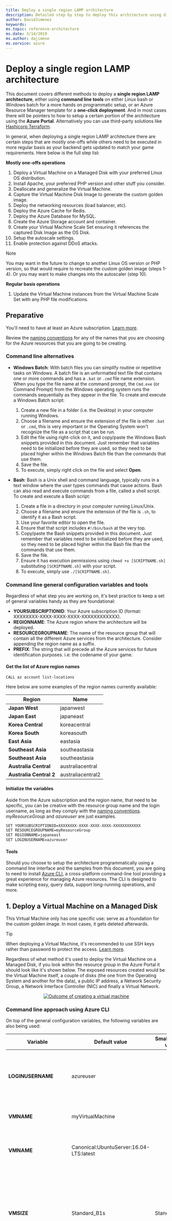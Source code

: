 ```yaml
---
title: Deploy a single region LAMP architecture
description: Detailed step by step to deploy this architecture using different methods.
author: DavidJimenez
keywords: 
ms.topic: reference-architecture
ms.date: 3/14/2019
ms.author: dajimene
ms.service: azure
---
```


# Deploy a single region LAMP architecture

This document covers different methods to deploy a **single region LAMP architecture**, either using **command line tools** on either Linux bash or Windows batch for a more hands on programmatic setup, or an Azure Resource Manager template for a **one-click deployment**. And in most cases there will be pointers to how to setup a certain portion of the architecture using the **Azure Portal**. Alternatively you can use third-party solutions like [Hashicorp Terraform](https://docs.microsoft.com/azure/terraform/terraform-overview).

In general, when deploying a single region LAMP architecture there are certain steps that are mostly one-offs while others need to be executed in more regular basis as your backend gets updated to match your game requirements. Here below is the full step list:

**Mostly one-offs operations**

1. Deploy a Virtual Machine on a Managed Disk with your preferred Linux OS distribution.
2. Install Apache, your preferred PHP version and other stuff you consider.
3. Deallocate and generalize the Virtual Machine.
4. Capture the Virtual Machine Disk Image to generate the custom golden image.
5. Deploy the networking resources (load balancer, etc).
6. Deploy the Azure Cache for Redis.
7. Deploy the Azure Database for MySQL.
8. Create the Azure Storage account and container.
9. Create your Virtual Machine Scale Set ensuring it references the captured Disk Image as the OS Disk.
1. Setup the autoscale settings.
1. Enable protection against DDoS attacks.

> [!NOTE]
> You may want in the future to change to another Linux OS version or PHP version, so that would require to recreate the custom golden image (steps 1-4). Or you may want to make changes into the autoscaler (step 10).

**Regular basis operations**

1. Update the Virtual Machine instances from the Virtual Machine Scale Set with any PHP file modifications.

## Preparative

You'll need to have at least an Azure subscription. [Learn more](./webstack-lamp.md#pricing).

Review the [naming conventions](./general-guidelines.md#naming-conventions) for any of the names that you are choosing for the Azure resources that you are going to be creating.

### Command line alternatives

- **Windows Batch**: With batch files you can simplify routine or repetitive tasks on Windows. A batch file is an unformatted text file that contains one or more commands and has a `.bat` or `.cmd` file name extension. When you type the file name at the command prompt, the `Cmd.exe` (or Command Prompt) from the Windows operating system runs the commands sequentially as they appear in the file. To create and execute a Windows Batch script:
    1. Create a new file in a folder (i.e. the Desktop) in your computer running Windows.
    2. Choose a filename and ensure the extension of the file is either `.bat` or `.cmd`, this is very important or the Operating System won't recognize the file as a script that can be run.
    3. Edit the file using right-click on it, and copy/paste the Windows Bash snippets provided in this document. Just remember that variables need to be initialized before they are used, so they need to be placed higher within the Windows Batch file than the commands that use them.
    4. Save the file.
    5. To execute, simply right click on the file and select **Open**.

- **Bash**: Bash is a Unix shell and command language, typically runs in a text window where the user types commands that cause actions. Bash can also read and execute commands from a file, called a shell script. To create and execute a Bash script:
    1. Create a file in a directory in your computer running Linux/Unix.
    1. Choose a filename and ensure the extension of the file is `.sh`, to identify it as a Bash script.
    1. Use your favorite editor to open the file.
    1. Ensure that that script includes `#!/bin/bash` at the very top.
    1. Copy/paste the Bash snippets provided in this document. Just remember that variables need to be initialized before they are used, so they need to be placed higher within the Bash file than the commands that use them.
    1. Save the file.
    1. Ensure it has execution permissions using `chmod +x [SCRIPTNAME.sh]` substituting `[SCRIPTNAME.sh]` with your script.
    1. To execute, simply use `./[SCRIPTNAME.sh]`.

### Command line general configuration variables and tools

Regardless of what step you are working on, it's best practice to keep a set of general variables handy as they are foundational:

- **YOURSUBSCRIPTIONID**: Your Azure subscription ID (format: XXXXXXXX-XXXX-XXXX-XXXX-XXXXXXXXXXXX).
- **REGIONNAME**: The Azure region where the architecture will be deployed.
- **RESOURCEGROUPNAME**: The name of the resource group that will contain all the different Azure services from the architecture. Consider appending the region name as a suffix.
- **PREFIX**: The string that will precede all the Azure services for future identification purposes. i.e: the codename of your game.

#### Get the list of Azure region names

```batch
CALL az account list-locations
```

Here below are some examples of the region names currently available:

| Region | Name |
|--------|------|
| **Japan West** | japanwest |
| **Japan East** | japaneast |
| **Korea Central** | koreacentral |
| **Korea South** | koreasouth |
| **East Asia** | eastasia |
| **Southeast Asia** | southeastasia |
| **Southeast Asia** | southeastasia |
| **Australia Central** | australiacentral |
| **Australia Central 2** | australiacentral2 |

#### Initialize the variables

Aside from the Azure subscription and the region name, that need to be specific, you can be creative with the resource group name and the login username, as long as they comply with the [naming conventions](./general-guidelines.md#naming-conventions). *myResourceGroup* and *azureuser* are just examples.

```bash
SET YOURSUBSCRIPTIONID=XXXXXXXX-XXXX-XXXX-XXXX-XXXXXXXXXXXX
SET RESOURCEGROUPNAME=myResourceGroup
SET REGIONNAME=japaneast
SET LOGINUSERNAME=azureuser
```

#### Tools

Should you choose to setup the architecture programmatically using a command line interface and the samples from this document, you are going to need to install [Azure CLI](https://docs.microsoft.com/cli/azure/install-az-cli2), a cross-platform command-line tool providing a great experience for managing Azure resources. The CLI is designed to make scripting easy, query data, support long-running operations, and more.

## 1. Deploy a Virtual Machine on a Managed Disk

This Virtual Machine only has one specific use: serve as a foundation for the custom golden image. In most cases, it gets deleted afterwards.

> [!TIP]
> When deploying a Virtual Machine, it's recommended to use SSH keys rather than password to protect the access. [Learn more](https://docs.microsoft.com/azure/virtual-machines/linux/create-ssh-keys-detailed).

Regardless of what method it's used to deploy the Virtual Machine on a Managed Disk, if you look within the resource group in the Azure Portal it should look like it's shown below. The exposed resources created would be the Virtual Machine itself, a couple of disks (the one from the Operating System and another for the data), a public IP address, a Network Security Group, a Network Interface Controller (NIC) and finally a Virtual Network.

<center>

[![Outcome of creating a virtual machine](media/webstack/webstack-create-vm.png)](media/webstack/webstack-create-vm.png)

</center>

### Command line approach using Azure CLI

On top of the general configuration variables, the following variables are also being used:

|Variable|Default value|Small T-shirt value|Medium T-shirt value|Large T-shirt value|Description|
|----------|----------|-----------|----------|----------|-----------|
| **LOGINUSERNAME** | azureuser | | | | The admin username to connect to the Virtual Machine after being deployed.
| **VMNAME** | myVirtualMachine | | | | The name of the Virtual Machine.
| **VMNAME** | Canonical:UbuntuServer:16.04-LTS:latest | | | | The Linux OS that will be installed in the Virtual Machine.
| **VMSIZE** | Standard_B1s | Standard_B1s | Standard_F4s_v2 | Standard_F32s_v2 | Virtual Machine option. Be aware that Premium SSD is not supported in every Virtual Machine option. [Learn more](https://azure.microsoft.com/pricing/details/virtual-machines/linux/#Linux).
| **VMDATADISKSIZEINGB** | 5 | 5 | 10 | 30 | How much persistent disk storage you are going to allocate per Virtual Machine. [Benefits of using managed disks](https://docs.microsoft.com/azure/virtual-machines/windows/managed-disks-overview#benefits-of-managed-disks).

> [!TIP]
> In addition to the following documented individual commands and the order of execution, for you to understand each portion of a Virtual Machine deployment, you can download the full Bash [1-create-vm.sh](https://github.com/Azure-Samples/gaming-lamp/blob/master/azurecli/bash/1-create-vm.sh) or Windows Batch [1-create-vm.bat](https://github.com/Azure-Samples/gaming-lamp/blob/master/azurecli/windowsbatch/1-create-vm.bat) scripts to save you time.

For more details about the process of deploying a Virtual Machine on a Managed Disk, refer to the [Create and Manage Linux VMs with the Azure CLI](https://docs.microsoft.com/azure/virtual-machines/linux/tutorial-manage-vm) tutorial that covers basic Azure virtual machine deployment items such as selecting a VM size, selecting a VM image, and deploying a VM.

#### Initialize the variables

```bat
SET VMNAME=myVirtualMachine
SET IMAGE=Canonical:UbuntuServer:16.04-LTS:latest
SET VMSIZE=Standard_B1s
SET VMDATADISKSIZEINGB=5
```

#### Login

Running this command will open a browser for you to log in with your Azure credentials. [Learn more about this command](https://docs.microsoft.com/cli/azure/authenticate-azure-cli?view=azure-cli-latest).

```bat
CALL az login
```

#### Set the Azure subscription

If you only have subscription, this step is optional. [Learn more about this command](https://docs.microsoft.com/cli/azure/account?view=azure-cli-latest#az-account-set).

# [Bash](#tab/bash)

```bash
az account set \
 --subscription $YOURSUBSCRIPTIONID
```

# [Windows Batch](#tab/bat)

```bat
CALL az account set ^
 --subscription %YOURSUBSCRIPTIONID%
```

---

#### Create a resource group

All resources created in Azure need to be part of a resource group. [Learn more about this command](https://docs.microsoft.com/cli/azure/group?view=azure-cli-latest#az-group-create).

```bat
CALL az group create ^
 --name %RESOURCEGROUPNAME% ^
 --location %REGIONNAME%
```

Have a look at the [general guidelines documentation](./general-guidelines.md#resource-groups) to learn more about resource groups.

#### Create a Virtual Machine

This operation will take several minutes. [Learn more about this command](https://docs.microsoft.com/cli/azure/vm?view=azure-cli-latest#az-vm-create).

```bat
CALL az vm create ^
 --resource-group %RESOURCEGROUPNAME% ^
 --name %VMNAME% ^
 --image %IMAGE% ^
 --size %VMSIZE% ^
 --admin-username %LOGINUSERNAME% ^
 --data-disk-sizes-gb %VMDATADISKSIZEINGB% ^
 --generate-ssh-keys
```

#### Open the ports 80 and 443

[Learn more about this command](https://docs.microsoft.com/cli/azure/vm?view=azure-cli-latest#az-vm-open-port).

```bat
CALL az vm open-port ^
 --port 80 ^
 --priority 900 ^
 --resource-group %RESOURCEGROUPNAME% ^
 --name %VMNAME%

CALL az vm open-port ^
 --port 443 ^
 --priority 901 ^
 --resource-group %RESOURCEGROUPNAME% ^
 --name %VMNAME%
```

### Azure Resource Manager template

TBD

### Azure Portal

Refer to [Create a Linux virtual machine in the Azure portal](https://docs.microsoft.com/azure/virtual-machines/linux/quick-create-portal) and [Attach a managed data disk to a VM by using the Azure portal](https://docs.microsoft.com/azure/virtual-machines/windows/attach-managed-disk-portal#add-a-data-disk) if you prefer to create the Virtual Machine manually using the Azure Portal.

## 2. Install Apache and PHP

### Get the public IP of the Virtual Machine that was just created

#### Command line approach using Azure CLI

[Learn more about this command](https://docs.microsoft.com/cli/azure/network/public-ip?view=azure-cli-latest#az-network-public-ip-list).

```bat
CALL az network public-ip list ^
 --resource-group %RESOURCEGROUPNAME% ^
 --query [].ipAddress
```

#### Azure Portal

Select the **Connect** button on the overview page for your Virtual Machine.

<center>

[![Connect to a Virtual Machine via Azure Portal](media/webstack/webstack-connect-to-vm-portal.png)](media/webstack/webstack-connect-to-vm-portal.png)

</center>

On the right side of the screen a new blade will be open, in **Login using VM local account** a connection command is shown.

### Connect to the Virtual Machine

Using your preferred local bash shell, paste the SSH connection command into the shell to create an SSH session. The following example shows what the SSH connection command looks like:

```bash
ssh azureuser@[PUBLICIP]
```

### Run the installation commands one by one

The following commands will install Apache and the PHP 7.3 version. You can change to any other PHP version, like 5.6, replacing all the 7.3 references below.

```bash
sudo add-apt-repository -y ppa:ondrej/php

sudo apt-get -y update

export DEBIAN_FRONTEND=noninteractive

sudo apt-get -y install apache2 php7.3 libapache2-mod-php7.3 php7.3-mysql

sudo apt-get -y install php7.3-cli php7.3-fpm php7.3-json php7.3-pdo php7.3-zip php7.3-gd php7.3-mbstring php7.3-curl php7.3-xml php7.3-bcmath php7.3-json

sudo service apache2 start

sudo chkconfig httpd on

echo "<?php phpinfo(); ?>" | sudo tee /var/www/html/phpinfo.php > /dev/null

exit
```

> [!TIP]
> You can create a shell script and execute all the commands in a more automated fashion, check [install-apache-and-php.sh](https://github.com/Azure-Samples/gaming-lamp/blob/master/scripts/install-apache-and-php.sh) out as an example.

### Validate that the web server and PHP are running properly

Replace the PUBLICIP below with the real IP address of your Virtual Machine. Then open your preferred web browser and try to access the default page going to `[http://[PUBLICIP]` or any of your specific PHPs for example, and check that everything is working as intended.

## 3. Deallocate and generalize the Virtual Machine

### Clean up the virtual machine

To create an image for deployment, you'll need to clean the system and make it ready for re-provisioning.

Use your preferred local bash shell, the account name, and the public IP address of the Virtual Machine to connect to it remotely and deprovision it.

```bash	
ssh azureuser@[PUBLICIP]
sudo waagent -deprovision+user -force
exit 
```

The command above performs the following tasks:

- Removes SSH host keys
- Clears nameserver configuration in /etc/resolvconf
- Removes the root user's password from /etc/shadow
- Removes cached DHCP client leases
- Resets host name to localhost.localdomain
- Deletes the last provisioned user account and it’s data

### Stopping, deallocating and generalizing the virtual machine

Before creating an image it's needed to stop and prepare the Linux guest OS on the Virtual Machine. If you create an image from a Virtual Machine that **hasn't been generalized**, any Virtual Machines created from that image **won't start**. These operations should be really quick to complete.

> [!TIP]
> In addition to the following documented individual commands and the order of execution, for you to understand each portion of the Virtual Machine preparative, you can download the full Bash [2-prepare-vm.sh](https://github.com/Azure-Samples/gaming-lamp/blob/master/azurecli/bash/2-prepare-vm.sh) or Windows Batch [2-prepare-vm.bat](https://github.com/Azure-Samples/gaming-lamp/blob/master/azurecli/windowsbatch/2-prepare-vm.bat) scripts to save you time.

#### Command line approach using Azure CLI

Learn more about the [deallocate](https://docs.microsoft.com/cli/azure/vm?view=azure-cli-latest#az-vm-deallocate) and [generalize](https://docs.microsoft.com/cli/azure/vm?view=azure-cli-latest#az-vm-generalize) commands.

```bat
CALL az vm deallocate ^
 --resource-group %RESOURCEGROUPNAME% ^
 --name %VMNAME%

CALL az vm generalize ^
 --resource-group %RESOURCEGROUPNAME% ^
 --name %VMNAME%
```

## 4. Capture the Virtual Machine Disk Image to generate the custom golden image

Regardless of what method it's used to create the golden image, if you look within the resource group in the Azure Portal it should look like it's shown below. The only additional resource created would be the Image itself.

<center>

[![Outcome of creating a golden image](media/webstack/webstack-create-golden-image.png)](media/webstack/webstack-create-golden-image.png)

</center>

### Command line approach using Azure CLI

On top of the previously defined variables, the following variables are also being used:

|Variable|Default value|Description|
|----------|----------|-----------|
| **GOLDENIMAGENAME** | myGoldenImage | The name of the custom golden image.

> [!TIP]
> In addition to the following documented individual commands and the order of execution, for you to understand each portion of the creation of the custom golden image, you can download the full Bash [3-create-golden-image.sh](https://github.com/Azure-Samples/gaming-lamp/blob/master/azurecli/bash/3-create-golden-image.sh) or Windows Batch [3-create-golden-image.bat](https://github.com/Azure-Samples/gaming-lamp/blob/master/azurecli/windowsbatch/3-create-golden-image.bat) scripts to save you time.

#### Initialize the variables

```bat
SET GOLDENIMAGENAME=myGoldenImage
```

#### Create the custom golden image

[Learn more about this command](https://docs.microsoft.com/cli/azure/image?view=azure-cli-latest#az-image-create).

```bat
CALL az image create ^
 --resource-group %RESOURCEGROUPNAME% ^
 --source %VMNAME% ^
 --name %GOLDENIMAGENAME% ^
 --os-type Linux
```

### Azure Resource Manager template

TBD

### Azure Portal

TBD

## 5. Deploy the networking resources

> [!CAUTION]
> This is the portion of the configuration that requires a more careful look as there are multiple networking elements involved, some interconnected.

Here below is an example of how the topology should look like if you have deployed all the networking resources, including the HTTPs traffic health probe that it's only supported in the Standard Load Balancer SKU, and a Virtual Machine Scale Set with a couple of instances.

<center>

[![Networking topology](media/webstack/webstack-lamp-single-region-networking-topology.png)](media/webstack/webstack-lamp-single-region-networking-topology.png)

</center>

Specifically to the networking resources, if you look within the resource group in the Azure Portal it should look like it's shown below. The exposed resources created would be a load balancer, a public IP for the load balancer and a Virtual Network.

<center>

[![Azure Portal exposed networking post creation](media/webstack/webstack-create-networking.png)](media/webstack/webstack-create-networking.png)

</center>

### Command line approach using Azure CLI

On top of the previously defined variables, the following variables are also being used:

|Variable|Default value|Small T-shirt value|Medium T-shirt value|Large T-shirt value|Description|
|----------|----------|-----------|----------|----------|-----------|
| **LBSKU** | Basic | Basic | Standard | Standard | The Azure Load Balancer SKU. [Learn more](https://azure.microsoft.com/pricing/details/virtual-machines/linux/#Linux).
| **PUBLICIPNAME** | PREFIX + PublicIP | | | | The name to identify the public IP address of the Azure Load Balancer.
| **PUBLICIPALLOCATION** | Static | | | | Dynamic or Static.
| **PUBLICIPVERSION** | Ipv4 | | | | Ipv4 or Ipv6.
| **LBNAME** | PREFIX + LB | | | | The name to identify the Azure Load Balancer.
| **VNETNAME** | PREFIX + VNET | | | | The name to identify the Azure Virtual Network.
| **VNETADDRESSPREFIX** | 10.0.0.0/16 | | | | The Azure Virtual Network address space.
| **SUBNETNAME** | PREFIX + Subnet | | | | The name to identify the subnet.
| **SUBNETADDRESSPREFIX** | 10.0.0.0/24 | | | | The subnet's address range in CIDR notation (e.g. 192.168.1.0/24). It must be contained by the address space of the Azure Virtual Network.
| **LBBEPOOLNAME** | LBNAME + BEPool | | | | The name of the Azure Load Balancer backend pool.
| **LBFENAME** | LBNAME + FE | | | | The name of the Azure Load Balancer frontend IP configuration.
| **LBFEPORTRANGESTART** | 50000 | | | | Frontend IP configuration range start port.
| **LBFEPORTRANGEEND** | 50119 | | | | Frontend IP configuration range end port.
| **LBNATPOOLNAME** | LBNAME + NATPool | | | | The Azure Load Balancer NAT pool name.
| **LBRULEHTTPNAME** | LBNAME + HTTPRule | | | | The Azure Load Balancer inbound NAT rule name for the HTTP connections.
| **LBRULEHTTPSNAME** | | Note: Only Standard SKU | LBNAME + HTTPSRule | LBNAME + HTTPSRule | The Azure Load Balancer inbound NAT rule name for the HTTPs connections.

> [!TIP]
> In addition to the following documented individual commands and the order of execution, for you to understand each portion of the deployment of the networking resources, you can download the full Bash [4-create-networking.sh](https://github.com/Azure-Samples/gaming-lamp/blob/master/azurecli/bash/4-create-networking.sh) or Windows Batch [4-create-networking.bat](https://github.com/Azure-Samples/gaming-lamp/blob/master/azurecli/windowsbatch/4-create-networking.bat) scripts to save you time.

#### Initialize the variables

```bat
SET LBSKU=Basic
SET PUBLICIPNAME=%PREFIX%PublicIP
SET PUBLICIPALLOCATION=Static
SET PUBLICIPVERSION=IPv4
SET LBNAME=%PREFIX%LB
SET VNETNAME=%PREFIX%VNET
SET VNETADDRESSPREFIX=10.0.0.0/16
SET SUBNETNAME=%PREFIX%Subnet
SET SUBNETADDRESSPREFIX=10.0.0.0/24
SET LBBEPOOLNAME=%LBNAME%BEPool
SET LBFENAME=%LBNAME%FE
SET LBFEPORTRANGESTART=50000
SET LBFEPORTRANGEEND=50119
SET LBNATPOOLNAME=%LBNAME%NATPool
SET LBRULEHTTPNAME=%LBNAME%HTTPRule
SET LBRULEHTTPSNAME=%LBNAME%HTTPSRule
```

#### Create the Azure Virtual Network

[Learn more about this command](https://docs.microsoft.com/cli/azure/network/vnet?view=azure-cli-latest#az-network-vnet-create).

```bat
CALL az network vnet create ^
 --resource-group %RESOURCEGROUPNAME% ^
 --name %VNETNAME% ^
 --address-prefix %VNETADDRESSPREFIX% ^
 --subnet-name %SUBNETNAME% ^
 --subnet-prefix %SUBNETADDRESSPREFIX%
```

#### Create an inbound public IP address for the load balancer

[Learn more about this command](https://docs.microsoft.com/cli/azure/network/public-ip?view=azure-cli-latest#az-network-public-ip-create).

```bat
CALL az network public-ip create ^
 --resource-group %RESOURCEGROUPNAME% ^
 --name %PUBLICIPNAME% ^
 --allocation-method %PUBLICIPALLOCATION% ^
 --sku %LBSKU% ^
 --version %PUBLICIPVERSION%
```

#### Create an Azure Load Balancer

[Learn more about this command](https://docs.microsoft.com/cli/azure/network/lb?view=azure-cli-latest#az-network-lb-create).

```bat
CALL az network lb create ^
 --resource-group %RESOURCEGROUPNAME% ^
 --name %LBNAME% ^
 --sku %LBSKU% ^
 --backend-pool-name %LBBEPOOLNAME% ^
 --frontend-ip-name %LBFENAME% ^
 --public-ip-address %PUBLICIPNAME%
```

#### Create an Azure Load Balancer health probe for HTTP

[Learn more about this command](https://docs.microsoft.com/cli/azure/network/lb/probe?view=azure-cli-latest#az-network-lb-probe-create).

```bat
CALL az network lb probe create ^
 --resource-group %RESOURCEGROUPNAME% ^
 --lb-name %LBNAME% ^
 --name http ^
 --protocol http ^
 --port 80 ^
 --path /
```

#### Create an Azure Load Balancer health probe for HTTPs

> [!NOTE]
> This is only supported in the Standard Load Balancer SKU.

```bat
if %LBSKU%==Standard CALL az network lb probe create ^
 --resource-group %RESOURCEGROUPNAME% ^
 --lb-name %LBNAME% ^
 --name https ^
 --protocol https ^
 --port 443 ^
 --path /
```

#### Create an inbound NAT pool with backend port 22

[Learn more about this command](https://docs.microsoft.com/cli/azure/network/lb/inbound-nat-pool?view=azure-cli-latest#az-network-lb-inbound-nat-pool-create).

```bat
CALL az network lb inbound-nat-pool create ^
 --resource-group %RESOURCEGROUPNAME% ^
 --name %LBNATPOOLNAME% ^
 --backend-port 22 ^
 --frontend-port-range-start %LBFEPORTRANGESTART% ^
 --frontend-port-range-end %LBFEPORTRANGEEND% ^
 --lb-name %LBNAME% ^
 --frontend-ip-name %LBFENAME% ^
 --protocol Tcp
```

#### Create a load balancing inbound rule for the port 80

[Learn more about this command](https://docs.microsoft.com/cli/azure/network/lb/rule?view=azure-cli-latest#az-network-lb-rule-create).

```bat
CALL az network lb rule create ^
 --resource-group %RESOURCEGROUPNAME% ^
 --name %LBRULEHTTPNAME% ^
 --lb-name %LBNAME% ^
 --protocol tcp ^
 --frontend-port 80 ^
 --backend-port 80 ^
 --probe http ^
 --frontend-ip-name %LBFENAME% ^
 --backend-pool-name %LBBEPOOLNAME%
```

#### Create a load balancing inbound rule for the port 443

> [!NOTE]
> This is only supported in the Standard Load Balancer SKU.

```bat
if %LBSKU%==Standard CALL az network lb rule create ^
 --resource-group %RESOURCEGROUPNAME% ^
 --name %LBRULEHTTPSNAME% ^
 --lb-name %LBNAME% ^
 --protocol tcp ^
 --frontend-port 443 ^
 --backend-port 443 ^
 --probe https ^
 --frontend-ip-name %LBFENAME% ^
 --backend-pool-name %LBBEPOOLNAME%
```

### Azure Resource Manager template

TBD

### Azure Portal

Refer to [Create a Basic Load Balancer by using the Azure portal](https://docs.microsoft.com/azure/load-balancer/quickstart-create-basic-load-balancer-portal) and [Create a Standard Load Balancer to load balance VMs using the Azure portal](https://docs.microsoft.com/azure/load-balancer/quickstart-load-balancer-standard-public-portal) to learn how to create either Azure Load Balancer SKU using the Azure Portal.

## 6. Deploy the Azure Cache for Redis

Regardless of what method it's used to create the Azure Cache for Redis, if you look within the resource group in the Azure Portal it should look like it's shown below. The only additional resource created would be the cache itself.

<center>

[![Outcome of creating Azure Cache for Redis](media/webstack/webstack-create-redis.png)](media/webstack/webstack-create-redis.png)

</center>

Deploying the Azure Cache for Redis should take less than 30 minutes in total.

### Command line approach using Azure CLI 

On top of the previously defined variables, the following variables are also being used:

|Variable|Default value|Small T-shirt value|Medium T-shirt value|Large T-shirt value|Description|
|----------|----------|-----------|----------|----------|-----------|
| **REDISNAME** | PREFIX + Redis | |  | | The Azure Cache for Redis name.
| **REDISNAMEUNIQUE** | REDISNAME + [Random number] | | | | **Important**: The name of the Azure Cache for Redis has to be entirely unique across all Azure customers. Hence the scripts use a random generator.
| **REDISVMSIZE** | C1 | C3 | C4 | P4 | Basic/Standard(C0, C1, C2, C3, C4, C5, C6), Premium (P1, P2, P3, P4, P5)
| **REDISSKU** | Standard | Basic | Standard | Premium | Basic – Single node, multiple sizes, ideal for development/test and non-critical workloads. The basic tier has no SLA.<br>Standard – A replicated cache in a two node Primary/Secondary configuration managed by Microsoft, with a high availability SLA.<br>Premium – The new Premium tier includes all the Standard-tier features and more, such as better performance compared to Basic or Standard-tier caches, bigger workloads, data persistence, and enhanced network security.
| **REDISSHARDSTOCREATE** | | Note: Only Premium SKU | Note: Only Premium SKU | 10 | Number of shards per cluster.
| **REDISSUBNETNAME** | | Note: Only Premium SKU | Note: Only Premium SKU | REDISNAME + Subnet | When an Azure Cache for Redis instance is configured with an Azure Virtual Network, it is not publicly addressable and can only be accessed from virtual machines and applications within the Azure Virtual Network. [Learn More](https://docs.microsoft.com/azure/azure-cache-for-redis/cache-how-to-premium-vnet).
| **SUBNETADDRESSPREFIX** | | Note: Only Premium SKU | Note: Only Premium SKU | 10.0.1.0/24 | **Important**: When deploying an Azure Cache for Redis to an Azure Virtual Network, the cache must be in a dedicated subnet that contains no other resources except for Azure Cache for Redis instances.
| **SUBNETID** | | Note: Only Premium SKU | Note: Only Premium SKU | SUBNETID | Note: The full string is required.

> [!TIP]
> In addition to the following documented individual commands and the order of execution, for you to understand each portion of the Azure Cache for Redis deployment, you can download the full Bash [5-create-redis.sh](https://github.com/Azure-Samples/gaming-lamp/blob/master/azurecli/bash/5-create-redis.sh) or Windows Batch [5-create-redis.bat](https://github.com/Azure-Samples/gaming-lamp/blob/master/azurecli/windowsbatch/5-create-redis.bat) scripts to save you time.

#### Initialize the variables

```bat
SET REDISNAME=%PREFIX%Redis
SET REDISNAMEUNIQUE=%REDISNAME%%RANDOM%
SET REDISVMSIZE=P1
SET REDISSKU=Premium
SET REDISSHARDSTOCREATE=2
SET VNETNAME=%PREFIX%VNET
SET REDISSUBNETNAME=%REDISNAME%Subnet
SET SUBNETADDRESSPREFIX=10.0.1.0/24
SET SUBNETID=/subscriptions/%YOURSUBSCRIPTIONID%/resourceGroups/%RESOURCEGROUPNAME%/providers/Microsoft.Network/virtualNetworks/%VNETNAME%/subnets/%REDISSUBNETNAME%
```

#### Create a specific subnet named cache

> [!NOTE]
> This is only supported in the Premium Azure Cache for Redis SKU.

```bat
CALL az network vnet subnet create ^
 --resource-group %RESOURCEGROUPNAME% ^
 --vnet-name %VNETNAME% ^
 --name %REDISSUBNETNAME% ^
 --address-prefixes %SUBNETADDRESSPREFIX%
```

#### Create an Azure Cache for Redis

[Learn more about this command](https://docs.microsoft.com/cli/azure/redis?view=azure-cli-latest#az-redis-create).

```bat
CALL az redis create ^
 --resource-group %RESOURCEGROUPNAME% ^
 --name %REDISNAMEUNIQUE% ^
 --location %REGIONNAME% ^
 --sku %REDISSKU% ^
 --vm-size %REDISVMSIZE% ^
 --shard-count %REDISSHARDSTOCREATE% ^
 --subnet-id %SUBNETID%
```

> [!NOTE]
> Just remove the `--shard-count` and `--subnet-id` if you are using a non-premium SKU or you don't want to setup a cluster and secure the cache behind an Azure Virtual Network.

#### Get details of the cache (hostName, enableNonSslPort, port, sslPort, primaryKey and secondaryKey)

```bat
CALL az redis show ^
 --resource-group %RESOURCEGROUPNAME% ^
 --name %REDISNAMEUNIQUE% ^
 --query [hostName,enableNonSslPort,port,sslPort] ^
 --output tsv

CALL az redis list-keys ^
 --resource-group %RESOURCEGROUPNAME% ^
 --name %REDISNAMEUNIQUE% ^
 --query [primaryKey,secondaryKey] ^
 --output tsv
```

### Azure Resource Manager template

TBD

### Azure Portal

Refer to [Create a cache](https://docs.microsoft.com/azure/azure-cache-for-redis/cache-dotnet-how-to-use-azure-redis-cache#create-a-cache) to create an Azure Cache for Redis using the Azure Portal. Then refer to [How to configure Azure Cache for Redis](https://docs.microsoft.com/azure/azure-cache-for-redis/cache-configure) that describes the configurations available for the Azure Cache for Redis instances.

Refer to [How to configure Redis clustering for a Premium Azure Cache for Redis](https://docs.microsoft.com/azure/azure-cache-for-redis/cache-how-to-premium-clustering) that describes how to configure clustering in a premium Azure Cache for Redis instance using the Azure Portal.

Refer to [How to configure Virtual Network Support for a Premium Azure Cache for Redis](https://docs.microsoft.com/azure/azure-cache-for-redis/cache-how-to-premium-vnet) that describes how to configure virtual network support for a premium Azure Cache for Redis instance using the Azure Portal.

## 7. Deploy the Azure Database for MySQL

Regardless of what method it's used to create the Azure Cache for Redis, if you look within the resource group in the Azure Portal it should look like it's shown below. The only additional exposed resources created would be the master database itself and, if you created them, the replica or replicas.

<center>

[![Outcome of creating Azure Database for MySQL](media/webstack/webstack-create-mysql.png)](media/webstack/webstack-create-mysql.png)

</center>

Deploying the Azure Database for MySQL master and replicas should take less than 30 minutes in total.

### Command line approach using Azure CLI

On top of the previously defined variables, the following variables are also being used:

|Variable|Default value|Small T-shirt value|Medium T-shirt value|Large T-shirt value|Description|
|----------|----------|-----------|----------|----------|-----------|
| **MYSQLNAME** | PREFIX + MySQL | |  | | The name of the MySQL server.
| **MYSQLUSERNAME** | azuremysqluser | | | | The admin username to connect to the MySQL server.
| **MYSQLPASSWORD** | CHang3thisP4Ssw0rD | | | | The admin password to connect to the MySQL server. Change it for whichever you consider, as robust as possible.
| **MYSQLDBNAME** | gamedb | | | | The name of the game database.
| **MYSQLBACKUPRETAINEDDAYS** | 7 | 7 | 15 | 30 | The backup retention period. [Learn more](https://docs.microsoft.com/azure/mysql/concepts-backup).
| **MYSQLGEOREDUNDANTBACKUP** | Disabled | Disabled | Disabled | Enabled | [Learn more](https://docs.microsoft.com/azure/mysql/concepts-backup#backup-redundancy-options). Important: Configuring locally redundant or geo-redundant storage for backup is only allowed during server create. Once the server is provisioned, you cannot change the backup storage redundancy option.
| **MYSQLSKU** | GP_Gen5_2 | GP_Gen5_2 | GP_Gen5_8 | MO_Gen5_16 | **Important**: There is a connection limit depending on the SKU type and number of cores. [Learn more](https://docs.microsoft.com/azure/mysql/concepts-pricing-tiers#storage).
| **MYSQLSTORAGEMBSIZE** | 51200 | 51200 | 256000 | 1024000 | Space and IOPS vary depending on the SKU and allocated storage size. [Learn more](https://docs.microsoft.com/azure/mysql/concepts-pricing-tiers#storage).
| **MYSQLVERSION** | 5.7 | 5.7 | 5.7 | 5.7 | MySQL version.
| **MYSQLREADREPLICANAME** | | | MYSQLNAME + Replica | MYSQLNAME + Replica1 ... | Read replica MySQL name.
| **MYSQLREADREPLICAREGION** | | | REGIONNAME | REGIONNAME | Azure region where the read replica will be deployed.

> [!TIP]
> In addition to the following documented individual commands and the order of execution, for you to understand each portion of the Azure Database for MySQL deployment, you can download the full Bash [6-create-mysql.sh](https://github.com/Azure-Samples/gaming-lamp/blob/master/azurecli/bash/6-create-mysql.sh) or Windows Batch [6-create-mysql.bat](https://github.com/Azure-Samples/gaming-lamp/blob/master/azurecli/windowsbatch/6-create-mysql.bat) scripts to save you time.

#### Initialize the variables

```bat
SET MYSQLNAME=%PREFIX%MySQL
SET MYSQLUSERNAME=azuremysqluser
SET MYSQLPASSWORD=CHang3thisP4Ssw0rD
SET MYSQLDBNAME=gamedb
SET MYSQLBACKUPRETAINEDDAYS=7
SET MYSQLGEOREDUNDANTBACKUP=Disabled
SET MYSQLSKU=GP_Gen5_2
SET MYSQLSTORAGEMBSIZE=51200
SET MYSQLVERSION=5.7
SET MYSQLREADREPLICANAME=%MYSQLNAME%Replica
SET MYSQLREADREPLICAREGION=westus
```

#### Enable Azure CLI db-up extension (in preview)

```bat
CALL az extension add --name db-up
```

#### Create the server, database and other routinely tasks

> [!NOTE]
> In addition to creating the server, the az mysql up command creates a sample database, a root user in the database, opens the firewall for Azure services, and creates default firewall rules for the client computer

[Learn more about this command](https://docs.microsoft.com/cli/azure/ext/db-up/mysql?view=azure-cli-latest#ext-db-up-az-mysql-up).

```bat
CALL az mysql up ^
 --resource-group %RESOURCEGROUPNAME% ^
 --server-name %MYSQLNAME% ^
 --admin-user %MYSQLUSERNAME% ^
 --admin-password %MYSQLPASSWORD% ^
 --backup-retention %MYSQLBACKUPRETAINEDDAYS% ^
 --database-name %MYSQLDBNAME% ^
 --geo-redundant-backup %MYSQLGEOREDUNDANTBACKUP% ^
 --location %REGIONNAME% ^
 --sku-name %MYSQLSKU% ^
 --storage-size %MYSQLSTORAGEMBSIZE% ^
 --version=%MYSQLVERSION%
```

#### Create a read replica using the MySQL server as a source (master)

[Learn more about this command](https://docs.microsoft.com/cli/azure/mysql/server/replica?view=azure-cli-latest#az-mysql-server-replica-create).

```bat
CALL az mysql server replica create ^
 --resource-group %RESOURCEGROUPNAME% ^
 --name %MYSQLREADREPLICANAME% ^
 --source-server %MYSQLNAME% ^
 --location %MYSQLREADREPLICAREGION%
```

### Azure Resource Manager template

TBD

### Azure Portal

Refer to [Design an Azure Database for MySQL database using the Azure portal](https://docs.microsoft.com/azure/mysql/tutorial-design-database-using-portal), to learn how to create and manage your server, configure the firewall and setup the database.

Refer to [How to create and manage read replicas in Azure Database for MySQL using the Azure portal](https://docs.microsoft.com/azure/mysql/howto-read-replicas-portal), to learn how to create and manage read replicas in the Azure Database for MySQL service using the Azure Portal.

## 8. Create the Azure Storage account and container

Regardless of what method it's used to create the Azure Storage account and container, if you look within the resource group in the Azure Portal it should look like it's shown below. The only additional exposed resource created would be the Azure Storage itself.

<center>

[![Outcome of creating the Azure Storage and container](media/webstack/webstack-create-storage.png)](media/webstack/webstack-create-storage.png)

</center>

### Command line approach using Azure CLI

On top of the previously defined variables, the following variables are also being used:

|Variable|Default value|Small T-shirt value|Medium T-shirt value|Large T-shirt value|Description|
|----------|----------|-----------|----------|----------|-----------|
| **STORAGENAME** | mygamebackendstrg%RANDOM% | | | | The name of the storage account. **Important**: The name of the Azure Storage has to be entirely unique across all Azure customers. Hence the scripts use a random generator. And it has to be all lowercase.
| **STORAGESKU** | Standard_LRS | Standard_LRS | Premium_LRS | Premium_LRS | The storage SKU to setup, either standard, premium or ultra.
| **STORAGECONTAINERNAME** | %STORAGENAME%cntnr | | | | The blobs need to be stored within a container.

> [!TIP]
> In addition to the following documented individual commands and the order of execution, for you to understand each portion of the Azure Storage and container deployment, you can download the full Bash [7-create-storage.sh](https://github.com/Azure-Samples/gaming-lamp/blob/master/azurecli/bash/7-create-storage.sh) or Windows Batch [7-create-storage.bat](https://github.com/Azure-Samples/gaming-lamp/blob/master/azurecli/windowsbatch/7-create-storage.bat) scripts to save you time.

#### Initialize variables

```bat
SET STORAGENAME=mygamebackendstrg%RANDOM%
SET STORAGESKU=Standard_LRS
SET STORAGECONTAINERNAME=%STORAGENAME%cntnr
```

#### Create a storage account

[Learn more about this command](https://docs.microsoft.com/cli/azure/storage/account?view=azure-cli-latest#az-storage-account-create).

```bat
CALL az storage account create ^
 --resource-group %RESOURCEGROUPNAME% ^
 --name %STORAGENAME% ^
 --sku %STORAGESKU% ^
 --location %REGIONNAME%
```

#### Get the connection string from the storage account

```bat
CALL az storage account show-connection-string -n %STORAGENAME% -g %RESOURCEGROUPNAME% --query connectionString -o tsv > connectionstring.tmp
SET /p STORAGECONNECTIONSTRING=<connectionstring.tmp
CALL DEL connectionstring.tmp
```

#### Create a storage container into the storage account

[Learn more about this command](https://docs.microsoft.com/cli/azure/storage/container?view=azure-cli-latest#az-storage-container-create).

```bat
CALL az storage container create ^
 --name %STORAGECONTAINERNAME% ^
 --connection-string %STORAGECONNECTIONSTRING%
```

### Azure Resource Manager template

TBD

### Azure Portal

Refer to [Create a storage account](https://docs.microsoft.com/azure/storage/common/storage-quickstart-create-account?tabs=azure-portal#create-a-storage-account-1), showing you how to create an Azure Storage account using the Azure Portal.

Refer to [Create a container](https://docs.microsoft.com/azure/storage/blobs/storage-quickstart-blobs-portal#create-a-container), showing you how to create an storage containe in the Azure portal.

## 9. Create a Virtual Machine Scale Set

A virtual machine scale set allows you to deploy and manage a set of identical, auto-scaling virtual machines.

Scale sets have an "upgrade policy" that determine how VMs are brought up-to-date with the latest scale set model. The three modes for the upgrade policy are:

- **Automatic** - In this mode, the scale set makes no guarantees about the order of VMs being brought down. The scale set may take down all VMs at the same time, which may cause down time.
- **Manual** - In this mode, when you update the scale set model, nothing happens to existing VMs. It isn't the most suitable to use when the number of instances is high and you don't have any automation to handle the updates.
- **Rolling** - In this mode, the scale set rolls out the update in batches with an optional pause time between batches. Rolling upgrade updates only a portion of the instances from the scale set at a time, meaning your game should be prepared to handle that, at the same time, a subset of the backend servers may be running the older version while the rest is up to date; eventually all the servers will be up to date. Rolling upgrade requires that a health probe is associated to the Virtual Machine Scale Set and also all the Virtual Machine instances.

Regardless of what method it's used to create the Azure Virtual Machine Scale Set, if you look within the resource group in the Azure Portal it should look like it's shown below. The only additional exposed resource created would be the scale set itself.

<center>

[![Outcome of creating Azure Virtual Machine Scale Set](media/webstack/webstack-create-vmss.png)](media/webstack/webstack-create-vmss.png)

</center>

### Command line approach using Azure CLI

On top of the previously defined variables, the following variables are also being used:

|Variable|Default value|Small T-shirt value|Medium T-shirt value|Large T-shirt value|Description|
|----------|----------|-----------|----------|----------|-----------|
| **VMSSNAME** | PREFIX + VMSS | | | | The name of the scale set.
| **VMSSSKUSIZE** | Standard_B1s | Standard_B1s | Standard_F4s_v2 | Standard_F32s_v2 | The SKU to setup, either standard, premium or ultra.
| **VMSSVMTOCREATE** | 2 | 2 | 10 | 20 | The number of Virtual Machine instances that will be deployed upon creation of the scale set.
| **VMSSSTORAGETYPE** | Standard_LRS | Standard_LRS | Premium_LRS | Premium_LRS | The storage SKU to setup, either standard, premium or ultra.
| **VMSSACELERATEDNETWORKING** | false | false | true | true | [Learn more](https://docs.microsoft.com/azure/virtual-network/create-vm-accelerated-networking-cli#benefits) about the benefits of accelerated networking.
| **VMSSUPGRADEPOLICY** | Manual | Manual | Rolling | Rolling | Manual, Automatic or Rolling. Explained above.
| **HEALTHPROBEID** |  |  | Use the health probe ID | Use the health probe ID | Required if Rolling upgrade mode.

> [!TIP]
> In addition to the following documented individual commands and the order of execution, for you to understand each portion of the Azure Storage and container deployment, you can download the full Bash [8-create-vmss.sh](https://github.com/Azure-Samples/gaming-lamp/blob/master/azurecli/bash/8-create-vmss.sh) or Windows Batch [8-create-vmss.bat](https://github.com/Azure-Samples/gaming-lamp/blob/master/azurecli/windowsbatch/8-create-vmss.bat) scripts to save you time.

#### Initialize variables

```bat
SET VMSSNAME=%PREFIX%VMSS
SET GOLDENIMAGENAME=myGoldenImage
SET VMSSSKUSIZE=Standard_B1s
SET VMSSVMTOCREATE=2
SET VMSSSTORAGETYPE=Premium_LRS
SET VMSSACELERATEDNETWORKING=false
SET VMSSUPGRADEPOLICY=Manual
SET HEALTHPROBEID=/subscriptions/%YOURSUBSCRIPTIONID%/resourceGroups/%RESOURCEGROUPNAME%/providers/Microsoft.Network/loadBalancers/%LBNAME%/probes/http
SET VMSSOVERPROVISIONING=--disable-overprovision
```

#### Create a scale set

[Learn more about this command](https://docs.microsoft.com/cli/azure/vmss?view=azure-cli-latest#az-vmss-create).

```bat
CALL az vmss create ^
 --resource-group %RESOURCEGROUPNAME% ^
 --name %VMSSNAME% ^
 --image %GOLDENIMAGENAME% ^
 --upgrade-policy-mode %VMSSUPGRADEPOLICY% ^
 --load-balancer %LBNAME% ^
 --lb-sku %LBSKU% ^
 --vnet-name %VNETNAME% ^
 --subnet %SUBNETNAME% ^
 --admin-username %LOGINUSERNAME% ^
 --instance-count %VMSSVMTOCREATE% ^
 --backend-pool-name %LBBEPOOLNAME% ^
 --storage-sku %VMSSSTORAGETYPE% ^
 --vm-sku %VMSSSKUSIZE% ^
 --lb-nat-pool-name %LBNATPOOLNAME% ^
 --accelerated-networking %VMSSACELERATEDNETWORKING% ^
 --generate-ssh-keys %VMSSOVERPROVISIONING%
```

#### Confirm scale set upgrade policy

```bat
CALL az vmss show ^
 --resource-group %RESOURCEGROUPNAME% ^
 --name %VMSSNAME% ^
 --query upgradePolicy
```

#### Associate the load balancer health probe to the scale set

[Learn more about this command](https://docs.microsoft.com/cli/azure/vmss?view=azure-cli-latest#az-vmss-show).

```bat
CALL az vmss update ^
 --resource-group %RESOURCEGROUPNAME% ^
 --name %VMSSNAME% ^
 --query virtualMachineProfile.networkProfile.healthProbe ^
 --set virtualMachineProfile.networkProfile.healthProbe.id='%HEALTHPROBEID%'
```

#### Update all the instances from the scale set

[Learn more about this command](https://docs.microsoft.com/cli/azure/vmss?view=azure-cli-latest#az-vmss-update-instances).

```bat
CALL az vmss update-instances ^
 --resource-group %RESOURCEGROUPNAME% ^
 --name %VMSSNAME% ^
 --instance-ids *
```

#### Switch to Rolling upgrade mode

```bat
CALL az vmss update ^
 --resource-group %RESOURCEGROUPNAME% ^
 --name %VMSSNAME% ^
 --query upgradePolicy ^
 --set upgradePolicy.mode=Rolling
```

### Azure Resource Manager template

TBD

### Azure Portal

Refer to [Create a virtual machine scale set in the Azure portal](https://docs.microsoft.com/azure/virtual-machine-scale-sets/quick-create-portal) to learn how to deploy a VM scale set using the Azure Portal.

## 10. Create the autoscaler

It monitors the performance of the Virtual Machine instances in your scale set. These autoscale rules increase or decrease the number of Virtual Machine instances in response to these performance metrics.

Regardless of what method it's used to create the autoscaler, it won't show up  directly exposed resource within the resource group unless you enable the **Show hidden types** checkbox. Once that's enable, the autoscaler should look like it's shown below.

<center>

[![Outcome of creating the autoscaler](media/webstack/webstack-create-autoscaler.png)](media/webstack/webstack-create-autoscaler.png)

</center>

### Command line approach using Azure CLI

On top of the previously defined variables, the following variables are also being used:

|Variable|Default value|Small T-shirt value|Medium T-shirt value|Large T-shirt value|Description|
|----------|----------|-----------|----------|----------|-----------|
| **VMSSAUTOSCALERNAME** | PREFIX + Autoscaler | | | | The name of the autoscaler.
| **VMSSAUTOSCALERCRITERIA** | Percentage CPU | Percentage CPU | Percentage CPU | Percentage CPU | The general criteria that will be used to trigger the autoscaler. [Learn more](https://docs.microsoft.com/azure/azure-monitor/platform/metrics-supported#microsoftcomputevirtualmachinescalesets).
| **VMSSAUTOSCALERMAXCOUNT** | 10 | 10 | 15 | 40 | The maximum number of Virtual Machines that will be part of the scale set. After that number is reached, the autoscaler won't create more.
| **VMSSAUTOSCALERMINCOUNT** | 2 | 2 | 10 | 20 | The minimum number of Virtual Machines that will be part of the scale set. After that number is reached, the autoscaler won't switch off any more. Usually matches VMSSVMTOCREATE
| **VMSSAUTOSCALERUPTRIGGER** | 50 avg 5m | 50 avg 5m | 50 avg 5m | 50 avg 5m | Condition to trigger the scaling out operation. [Learn more](https://docs.microsoft.com/Azure/azure-monitor/platform/autoscale-best-practices) about best practices.
| **VMSSAUTOSCALERDOWNTRIGGER** | 30 avg 5m | 30 avg 5m | 30 avg 5m | 30 avg 5m | Condition to trigger the scaling in operation. [Learn more](https://docs.microsoft.com/Azure/azure-monitor/platform/autoscale-best-practices) about best practices.
| **VMSSAUTOSCALEROUTINCREASE** | 1 | 1 | 2 | 3 | How many new instances will be added to the scale set upon being triggered the scale out request.
| **VMSSAUTOSCALERINDECREASE** | 1 | 1 | 2 | 3 | How many instances will be removed from  the scale set upon being triggered the scale in request.

> [!TIP]
> In addition to the following documented individual commands and the order of execution, for you to understand each portion of the Azure Storage and container deployment, you can download the full Bash [9-create-autoscaler.sh](https://github.com/Azure-Samples/gaming-lamp/blob/master/azurecli/bash/9-create-autoscaler.sh) or Windows Batch [9-create-autoscaler.bat](https://github.com/Azure-Samples/gaming-lamp/blob/master/azurecli/windowsbatch/9-create-autoscaler.bat) scripts to save you time.

#### Initialize variables

```bat
SET VMSSAUTOSCALERNAME=%PREFIX%Autoscaler
SET VMSSAUTOSCALERCRITERIA=Percentage CPU
SET VMSSAUTOSCALERMAXCOUNT=10
SET VMSSAUTOSCALERMINCOUNT=%VMSSVMTOCREATE%
SET VMSSAUTOSCALERUPTRIGGER=50 avg 5m
SET VMSSAUTOSCALERDOWNTRIGGER=30 avg 5m
SET VMSSAUTOSCALEROUTINCREASE=1
SET VMSSAUTOSCALERINDECREASE=1
```

#### Define the autoscaling profile

[Learn more about this command](https://docs.microsoft.com/cli/azure/monitor/autoscale?view=azure-cli-latest#az-monitor-autoscale-create).

```bat
CALL az monitor autoscale create ^
 --resource-group %RESOURCEGROUPNAME% ^
 --resource %VMSSNAME% ^
 --resource-type Microsoft.Compute/virtualMachineScaleSets ^
 --name %VMSSAUTOSCALERNAME% ^
 --min-count %VMSSAUTOSCALERMINCOUNT% ^
 --max-count %VMSSAUTOSCALERMAXCOUNT% ^
 --count %VMSSVMTOCREATE%
```

#### Enable virtual machine autoscaler for scaling out

[Learn more about this command](https://docs.microsoft.com/cli/azure/monitor/autoscale/rule?view=azure-cli-latest#az-monitor-autoscale-rule-create).

```bat
CALL az monitor autoscale rule create ^
 --resource-group %RESOURCEGROUPNAME% ^
 --autoscale-name %VMSSAUTOSCALERNAME% ^
 --condition "%VMSSAUTOSCALERCRITERIA% > %VMSSAUTOSCALERUPTRIGGER%" ^
 --scale out %VMSSAUTOSCALEROUTINCREASE%
```

#### Enable virtual machine autoscaler for scaling in

```bat
CALL az monitor autoscale rule create ^
 --resource-group %RESOURCEGROUPNAME% ^
 --autoscale-name %VMSSAUTOSCALERNAME% ^
 --condition "%VMSSAUTOSCALERCRITERIA% < %VMSSAUTOSCALERDOWNTRIGGER%" ^
 --scale in %VMSSAUTOSCALERINDECREASE%
```

### Azure Resource Manager template

TBD

### Azure Portal

Refer to [Automatically scale a virtual machine scale set in the Azure portal](https://docs.microsoft.com/azure/virtual-machine-scale-sets/virtual-machine-scale-sets-autoscale-portal), showing you how to create autoscale rules in the Azure Portal.

## 11. Enable protection against DDoS attacks

Distributed denial of service (DDoS) attacks are some of the largest availability and security concerns facing game studios that are moving their backends to the cloud. DDoS Protection Standard protects resources in a virtual network including public IP addresses associated with virtual machines and load balancers. [Learn more](https://docs.microsoft.com/azure/virtual-network/ddos-protection-overview).

### Command line approach using Azure CLI

On top of the previously defined variables, the following variables are also being used:

|Variable|Default value|Description|
|----------|----------|-----------|
| **DDOSPROTECTIONNAME** | PREFIX + DdosPlan | The name of the DDoS Standard Protection plan.

[Learn more about this command](https://docs.microsoft.com/cli/azure/network/ddos-protection?view=azure-cli-latest#az-network-ddos-protection-create).

```bat
CALL az network ddos-protection create ^
 --resource-group %RESOURCEGROUPNAME% ^
 --name %DDOSPROTECTIONNAME% ^
 --vnets %VNETNAME%
```

### Azure Resource Manager template

TBD

### Azure Portal

Refer to [Manage Azure DDoS Protection Standard using the Azure portal](https://docs.microsoft.com/azure/virtual-network/manage-ddos-protection) to learn how to enable AzureDDoS Standard Protection via Azure Portal.

## 12. Update the Virtual Machine instances from the Virtual Machine Scale Set

In this document it's covered a simple way to upload a bunch of PHP files to the remote virtual machine instances. You may want to use a more sophisticated system like Azure DevOps, in that case you could start with a couple of good documents: [Deploying Applications to Azure Virtual Machine Scale Sets](https://devblogs.microsoft.com/devops/deploying-applications-to-azure-vm-scale-sets/) or [Using Azure DevOps to Deploy Web Applications to Virtual Machines](https://devblogs.microsoft.com/premier-developer/using-azure-devops-to-deploy-web-applications-to-virtual-machines/).

### Command line approach using Azure CLI

On top of the previously defined variables, the following variables are also being used:

|Variable|Default value|Description|
|----------|----------|-----------|
| **BLOBSOURCEURI** | app\\package.tar.gz | The path to the compressed file (TAR GZIP) containing the PHP files.
| **BLOBFILEDESTINATIONNAME** | package.tar.gz | The filename of the compressed file in the destination.
| **SCRIPTUPDATESOURCEURI** | scripts\\update-app.sh | The path to the bash script that will decompress the PHP file remotely.
| **SCRIPTUPDATEFILEDESTINATIONAME** | update-app.sh | The filename of the update script file in the destination.
| **DESTINATIONFOLDER** | /var/www/html | Directory where the PHP files will be decompressed into.
| **SERVICETORESTART** | apache2.service | Service to restart after the PHP files are decompressed.

> [!TIP]
> In addition to the following documented individual commands and the order of execution, for you to understand each portion of the Azure Storage and container deployment, you can download the full Bash [10-update-app.sh](https://github.com/Azure-Samples/gaming-lamp/blob/master/azurecli/bash/10-update-app.sh) or Windows Batch [10-update-app.bat](https://github.com/Azure-Samples/gaming-lamp/blob/master/azurecli/windowsbatch/10-update-app.bat) scripts to save you time.

#### Initialize variables

```bat
SET BLOBSOURCEURI=app\\package.tar.gz
SET BLOBFILEDESTINATIONNAME=package.tar.gz
SET SCRIPTUPDATESOURCEURI=scripts\\update-app.sh
SET SCRIPTUPDATEFILEDESTINATIONAME=update-app.sh
SET DESTINATIONFOLDER=/var/www/html
SET SERVICETORESTART=apache2.service
```

#### Get the connection string from the storage account

[Learn more about this command](https://docs.microsoft.com/cli/azure/storage/account?view=azure-cli-latest#az-storage-account-show-connection-string).

```bat
CALL az storage account show-connection-string -n %STORAGENAME% -g %RESOURCEGROUPNAME% --query connectionString -o tsv > connectionstring.tmp
SET /p STORAGECONNECTIONSTRING=<connectionstring.tmp
CALL DEL connectionstring.tmp
```

#### Upload both the application files and update application script to the blob storage

[Learn more about this command](https://docs.microsoft.com/cli/azure/storage/blob?view=azure-cli-latest#az-storage-blob-upload).

```bat
CALL az storage blob upload ^
 -c %STORAGECONTAINERNAME% ^
 -f %BLOBSOURCEURI% ^
 -n %BLOBFILEDESTINATIONNAME% ^
 --connection-string %STORAGECONNECTIONSTRING%

CALL az storage blob upload ^
 -c %STORAGECONTAINERNAME% ^
 -f %SCRIPTUPDATESOURCEURI% ^
 -n %SCRIPTUPDATEFILEDESTINATIONAME% ^
 --connection-string %STORAGECONNECTIONSTRING%
```

#### Get the URLs from the uploaded files

[Learn more about this command](https://docs.microsoft.com/cli/azure/storage/blob?view=azure-cli-latest#az-storage-blob-url)

```bat
CALL az storage blob url -c %STORAGECONTAINERNAME% -n %BLOBFILEDESTINATIONNAME% -o tsv --connection-string %STORAGECONNECTIONSTRING% > bloburl.tmp
SET /p BLOBURL=<bloburl.tmp
CALL DEL bloburl.tmp

CALL az storage blob url -c %STORAGECONTAINERNAME% -n %SCRIPTUPDATEFILEDESTINATIONAME% -o tsv --connection-string %STORAGECONNECTIONSTRING% > scripturl.tmp
SET /p SCRIPTURL=<scripturl.tmp
CALL DEL scripturl.tmp
```

#### Build the Protected Settings JSON string

It'll be used by the Custom Script Extension to download the file or files from the storage account. [Learn more about this command](https://docs.microsoft.com/cli/azure/storage/account/keys?view=azure-cli-latest#az-storage-account-keys-list)

```bat
CALL az storage account keys list --account-name %STORAGENAME% --resource-group %RESOURCEGROUPNAME% --query [0].value --output tsv > storagekey.tmp
SET /p STORAGEKEY=<storagekey.tmp
CALL DEL storagekey.tmp

SET PROTECTEDSETTINGS="{\"storageAccountName\":\"%STORAGENAME%\",\"storageAccountKey\":\"%STORAGEKEY%\"}"
SET SETTINGS="{\"fileUris\":[\"%BLOBURL%\",\"%SCRIPTURL%\"],\"commandToExecute\":\"bash %SCRIPTUPDATEFILEDESTINATIONAME% %BLOBFILEDESTINATIONNAME% %DESTINATIONFOLDER% %SERVICETORESTART%\"}"
```

#### Update the configuration file from the scale set

[Learn more about this command](https://docs.microsoft.com/cli/azure/vmss/extension?view=azure-cli-latest#az-vmss-extension-set).

```bat
CALL az vmss extension set ^
 --resource-group %RESOURCEGROUPNAME% ^
 --vmss-name %VMSSNAME% ^
 --publisher Microsoft.Azure.Extensions ^
 --name CustomScript ^
 --version 2.0 ^
 --settings %SETTINGS% ^
 --force-update ^
 --protected-settings %PROTECTEDSETTINGS%
```

#### Update all the instances from the scale set

This will ensure that in the next update round they download and install the files uploaded to the storage account. [Learn more about this command](https://docs.microsoft.com/cli/azure/vmss?view=azure-cli-latest#az-vmss-update-instances).

```bat
CALL az vmss update-instances ^
 --instance-ids * ^
 --name %VMSSNAME% ^
 --resource-group %RESOURCEGROUPNAME%
```

### Azure Resource Manager template

TBD

### Azure Portal

TBD

## Recapitulation

Deploying a single region LAMP architecture on Azure should take less than 90 minutes end-to-end using scripts (either Bash or Windows Batch) or ARM deployment templates. Using the Azure Portal will take longer. The deployed architecture should look like as below.

<center>

[![Single region LAMP deployed architecture](media/webstack/webstack-lamp-single-region-deployed-architecture.png)](media/webstack/webstack-lamp-single-region-deployed-architecture.png)

</center>

This table summarizes the scripts and templates available for steps covered in this document.

| Action | Bash | Windows Batch | ARM template | Portal |
|--------|--------|--------|--------|--------|
| **Deploy a Virtual Machine on a Managed Disk** | [1-create-vm.sh](https://github.com/Azure-Samples/gaming-lamp/blob/master/azurecli/bash/1-create-vm.sh) | [1-create-vm.bat](https://github.com/Azure-Samples/gaming-lamp/blob/master/azurecli/windowsbatch/1-create-vm.bat) | TODO | [Create VM](https://docs.microsoft.com/azure/virtual-machines/linux/quick-create-portal), [Attach Managed data disk](https://docs.microsoft.com/azure/virtual-machines/windows/attach-managed-disk-portal#add-a-data-disk)
| **Install Apache, PHP and other stuff you consider** | [install-apache-and-php.sh](https://github.com/Azure-Samples/gaming-lamp/blob/master/scripts/install-apache-and-php.sh) | N/A | N/A | N/A
| **Deallocate and generalize the Virtual Machine** | [2-prepare-vm.sh](https://github.com/Azure-Samples/gaming-lamp/blob/master/azurecli/bash/2-prepare-vm.sh) | [2-prepare-vm.bat](https://github.com/Azure-Samples/gaming-lamp/blob/master/azurecli/windowsbatch/2-prepare-vm.bat) | N/A | N/A
| **Generate the custom golden image** | [3-create-golden-image.sh](https://github.com/Azure-Samples/gaming-lamp/blob/master/azurecli/bash/3-create-golden-image.sh) | [3-create-golden-image.bat](https://github.com/Azure-Samples/gaming-lamp/blob/master/azurecli/windowsbatch/3-create-golden-image.bat) | TODO | N/A
| **Deploy the networking resources** | [4-create-networking.sh](https://github.com/Azure-Samples/gaming-lamp/blob/master/azurecli/bash/4-create-networking.sh) | [4-create-networking.bat](https://github.com/Azure-Samples/gaming-lamp/blob/master/azurecli/windowsbatch/4-create-networking.bat) | TODO | [Basic](https://docs.microsoft.com/azure/load-balancer/quickstart-create-basic-load-balancer-portal), [Standard](https://docs.microsoft.com/azure/load-balancer/quickstart-load-balancer-standard-public-portal)
| **Deploy the Azure Cache for Redis** | [5-create-redis.sh](https://github.com/Azure-Samples/gaming-lamp/blob/master/azurecli/bash/5-create-redis.sh) | [5-create-redis.bat](https://github.com/Azure-Samples/gaming-lamp/blob/master/azurecli/windowsbatch/5-create-redis.bat)  | TODO | [Create a cache](https://docs.microsoft.com/azure/azure-cache-for-redis/cache-dotnet-how-to-use-azure-redis-cache#create-a-cache), [Configure cache](https://docs.microsoft.com/azure/azure-cache-for-redis/cache-configure), [Clustering setup](https://docs.microsoft.com/azure/azure-cache-for-redis/cache-how-to-premium-clustering), [VNET support](https://docs.microsoft.com/azure/azure-cache-for-redis/cache-how-to-premium-vnet)
| **Deploy the Azure Database for MySQL** | [6-create-mysql.sh](https://github.com/Azure-Samples/gaming-lamp/blob/master/azurecli/bash/6-create-mysql.sh) | [6-create-mysql.bat](https://github.com/Azure-Samples/gaming-lamp/blob/master/azurecli/windowsbatch/6-create-mysql.bat) | TODO | [Create server](https://docs.microsoft.com/azure/mysql/tutorial-design-database-using-portal), [Create read replicas](https://docs.microsoft.com/azure/mysql/howto-read-replicas-portal)
| **Create the Azure Storage account and container** | [7-create-storage.sh](https://github.com/Azure-Samples/gaming-lamp/blob/master/azurecli/bash/7-create-storage.sh) | [7-create-storage.bat](https://github.com/Azure-Samples/gaming-lamp/blob/master/azurecli/windowsbatch/7-create-storage.bat) | TODO | [Create storage account](https://docs.microsoft.com/azure/storage/common/storage-quickstart-create-account?tabs=azure-portal#create-a-storage-account-1), [Create container](https://docs.microsoft.com/azure/storage/blobs/storage-quickstart-blobs-portal#create-a-container)
| **Create the Virtual Machine Scale Set** | [8-create-vmss.sh](https://github.com/Azure-Samples/gaming-lamp/blob/master/azurecli/bash/8-create-vmss.sh) | [8-create-vmss.bat](https://github.com/Azure-Samples/gaming-lamp/blob/master/azurecli/windowsbatch/8-create-vmss.bat) | TODO | [Create scale set](https://docs.microsoft.com/azure/virtual-machine-scale-sets/quick-create-portal)
| **Setup the autoscale settings** | [9-create-autoscaler.sh](https://github.com/Azure-Samples/gaming-lamp/blob/master/azurecli/bash/9-create-autoscaler.sh) | [9-create-autoscaler.bat](https://github.com/Azure-Samples/gaming-lamp/blob/master/azurecli/windowsbatch/9-create-autoscaler.bat) | Foo | [Autoscale scale set](https://docs.microsoft.com/azure/virtual-machine-scale-sets/virtual-machine-scale-sets-autoscale-portal)
| **Update the Virtual Machine instances** | [11-update-app.sh](https://github.com/Azure-Samples/gaming-lamp/blob/master/azurecli/bash/10-update-app.sh) | [11-update-app.bat](https://github.com/Azure-Samples/gaming-lamp/blob/master/azurecli/windowsbatch/10-update-app.bat) | TODO | N/A